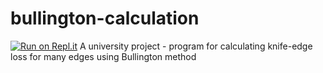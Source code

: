 # bullington-calculation
[![Run on Repl.it](https://repl.it/badge/github/Tomaszu97/bullington-calculation)](https://repl.it/github/Tomaszu97/bullington-calculation)
A university project - program for calculating knife-edge loss for many edges using Bullington method
